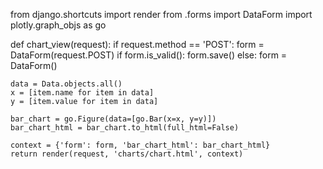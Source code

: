 from django.shortcuts import render
from .forms import DataForm
import plotly.graph_objs as go

def chart_view(request):
    if request.method == 'POST':
        form = DataForm(request.POST)
        if form.is_valid():
            form.save()
    else:
        form = DataForm()

    data = Data.objects.all()
    x = [item.name for item in data]
    y = [item.value for item in data]

    bar_chart = go.Figure(data=[go.Bar(x=x, y=y)])
    bar_chart_html = bar_chart.to_html(full_html=False)

    context = {'form': form, 'bar_chart_html': bar_chart_html}
    return render(request, 'charts/chart.html', context)
